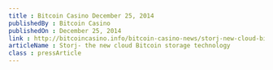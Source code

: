 ```yaml
---
title : Bitcoin Casino December 25, 2014
publishedBy : Bitcoin Casino
publishedOn : December 25, 2014
link : http://bitcoincasino.info/bitcoin-casino-news/storj-new-cloud-bitcoin-storage-technology/
articleName : Storj- the new cloud Bitcoin storage technology
class : pressArticle
---
```

